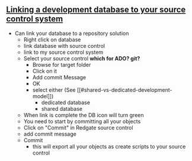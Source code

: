 
## [Linking a development database to your source control system][2]

- Can link your database to a repository solution
  - Right click on database
  - link database with source control
  - link to my source control system
  - Select your source control **which for ADO? git?**
    - Browse for target folder
    - Click on it
    - Add commit Message
    - OK
    - select either (See [[#shared-vs-dedicated-development-model]])
      - dedicated database
      - shared database
  - When link is complete the DB icon will turn green
  - You need to start by committing all your objects
  - Click on "Commit" in Redgate source control
  - add commit message
  - Commit
    - this will export all your objects as create scripts to your source control

[2]: https://www.red-gate.com/hub/university/courses/sql-source-control/sql-source-control/getting-started/linking-development-database-source-control-system
